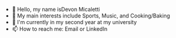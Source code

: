 - 👋 Hello, my name isDevon Micaletti
- 👀 My main interests include Sports, Music, and Cooking/Baking
- 🌱 I'm currently in my second year at my university
- 📫 How to reach me: Email or LinkedIn

<!---
devmicaletti/devmicaletti is a ✨ special ✨ repository because its `README.md` (this file) appears on your GitHub profile.
You can click the Preview link to take a look at your changes.
--->
